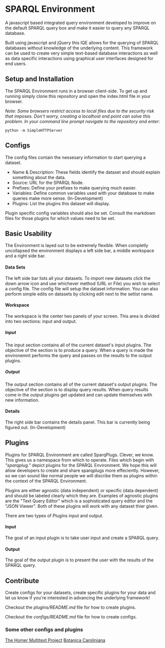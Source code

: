 SPARQL Environment
==================

A javascript based integrated query environment developed to improve on the default SPARQL query box and make it easier to query any SPARQL database.

Built using javascript and jQuery this IQE allows for the querying of SPARQL databases without knowledge of the underlying content. This framework can be used to create very simple text-based database interactions as well as data specific interactions using graphical user interfaces designed for end users.

## Setup and Installation

The SPARQL Environment runs in a browser client-side. To get up and running simply clone this repository and open the index.html file in your browser. 

*Note: Some browsers restrict access to local files due to the security risk that imposes. Don't worry, creating a localhost end point can solve this problem. In your command line prompt navigate to the repository and enter:*

`python -m SimpleHTTPServer`

## Configs

The config files contain the nessesary information to start querying a dataset. 

- Name & Description: These fields identify the dataset and should explain something about the data.
- Source: URL for the SPARQL Node. 
- Prefixes: Define your prefixes to make querying much easier.
- Variables: Define common variables used with your database to make queries make more sense. (In-Development)
- Plugins: List the plugins this dataset will display.

Plugin specific config variables should also be set. Consult the markdown files for those plugins for which values need to be set.

## Basic Usability

The Environment is layed out to be extremely flexible. When completly uncollapsed the environment displays a left side bar, a middle workspace and a right side bar.

#### Data Sets

The left side bar lists all your datasets. To import new datasets click the down arrow icon and use whichever method (URL or File) you wish to select a config file. The config file will setup the dataset information. You can also perform simple edits on datasets by clicking edit next to the setlist name.

#### Workspace

The workspace is the center two panels of your screen. This area is divided into two sections: input and output.

##### Input

The input section contains all of the current dataset's input plugins. The objective of the section is to produce a query. When a query is made the environemnt performs the query and passes on the results to the output plugins.

##### Output

The output section contains all of the current dataset's output plugins. The objective of the section is to display query results. When query results come in the output plugins get updated and can update themselves with new information.

#### Details

The right side bar contains the details panel. This bar is currently being figured out. (In-Development)

## Plugins

Plugins for SPARQL Environment are called SparqPlugs. Clever, we know. This gives us a namespace from which to operate. Files which begin with *"sparqplug."* depict plugins for the SPARQL Environment. We hope this will allow developers to create and share sparqplugs more effeciently. However, so we can sound like normal people we will discribe them as plugins within the context of the SPARQL Environment. 

Plugins are either agnostic (data independent) or specific (data dependent) and should be labeled clearly which they are. Examples of agnostic plugins are the "Text Query Editor" which is a sophisticated query editor and the "JSON Viewer". Both of these plugins will work with any dataset thier given.

There are two types of Plugins input and output.

#### Input

The goal of an input plugin is to take user input and create a SPARQL query.  

#### Output

The goal of the output plugin is to present the user with the results of the SPARQL query.

## Contribute

Create configs for your datasets, create specific plugins for your data and let us know if you're interested in advancing the underlying framework!

Checkout the *plugins/README.md* file for how to create plugins.

Checkout the *configs/README.md* file for how to create configs.

### Some other configs and plugins

[The Homer Multitext Project](https://github.com/SamuelHill/hmt-sparql)
[Botanica Caroliniana](https://github.com/botcar/botcar-apps/tree/master/sparqplugs-botcar)

